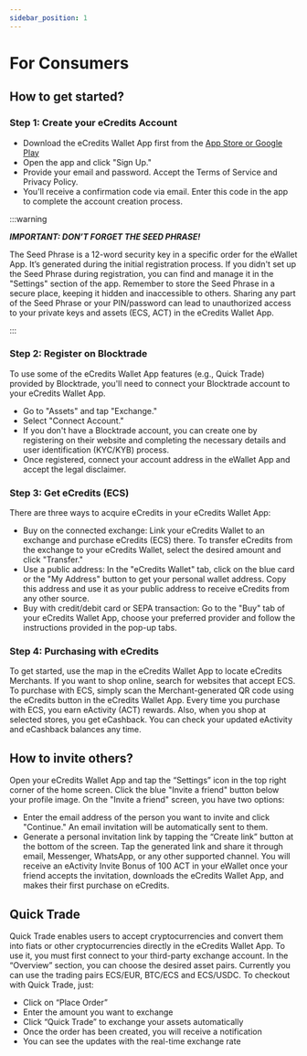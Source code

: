 ```yaml
---
sidebar_position: 1
---
```


# For Consumers

## How to get started?

### Step 1: Create your eCredits Account

- Download the eCredits Wallet App first from the [App Store or Google Play](https://link.ecredits.com/app/install)
- Open the app and click "Sign Up."
- Provide your email and password. Accept the Terms of Service and Privacy Policy.
- You'll receive a confirmation code via email. Enter this code in the app to complete the account creation process.

:::warning

**_IMPORTANT: DON’T FORGET THE SEED PHRASE!_**

The Seed Phrase is a 12-word security key in a specific order for the eWallet App. It’s generated during the initial registration process. If you didn't set up the Seed Phrase during registration, you can find and manage it in the "Settings" section of the app. Remember to store the Seed Phrase in a secure place, keeping it hidden and inaccessible to others. Sharing any part of the Seed Phrase or your PIN/password can lead to unauthorized access to your private keys and assets (ECS, ACT) in the eCredits Wallet App.

:::

### Step 2: Register on Blocktrade

To use some of the eCredits Wallet App features (e.g., Quick Trade) provided by Blocktrade, you'll need to connect your Blocktrade account to your eCredits Wallet App.

- Go to "Assets" and tap "Exchange."
- Select "Connect Account."
- If you don't have a Blocktrade account, you can create one by registering on their website and completing the necessary details and user identification (KYC/KYB) process.
- Once registered, connect your account address in the eWallet App and accept the legal disclaimer.

### Step 3: Get eCredits (ECS)

There are three ways to acquire eCredits in your eCredits Wallet App:

- Buy on the connected exchange: Link your eCredits Wallet to an exchange and purchase eCredits (ECS) there. To transfer eCredits from the exchange to your eCredits Wallet, select the desired amount and click "Transfer."
- Use a public address: In the "eCredits Wallet" tab, click on the blue card or the "My Address" button to get your personal wallet address. Copy this address and use it as your public address to receive eCredits from any other source.
- Buy with credit/debit card or SEPA transaction: Go to the "Buy" tab of your eCredits Wallet App, choose your preferred provider and follow the instructions provided in the pop-up tabs.

### Step 4: Purchasing with eCredits

To get started, use the map in the eCredits Wallet App to locate eCredits Merchants. If you want to shop online, search for websites that accept ECS.
To purchase with ECS, simply scan the Merchant-generated QR code using the eCredits button in the eCredits Wallet App.
Every time you purchase with ECS, you earn eActivity (ACT) rewards. Also, when you shop at selected stores, you get eCashback. You can check your updated eActivity and eCashback balances any time.

## How to invite others?

Open your eCredits Wallet App and tap the “Settings” icon in the top right corner of the home screen.
Click the blue "Invite a friend" button below your profile image.
On the "Invite a friend" screen, you have two options:

- Enter the email address of the person you want to invite and click "Continue." An email invitation will be automatically sent to them.
- Generate a personal invitation link by tapping the “Create link” button at the bottom of the screen. Tap the generated link and share it through email, Messenger, WhatsApp, or any other supported channel.
  You will receive an eActivity Invite Bonus of 100 ACT in your eWallet once your friend accepts the invitation, downloads the eCredits Wallet App, and makes their first purchase on eCredits.

## Quick Trade

Quick Trade enables users to accept cryptocurrencies and convert them into fiats or other cryptocurrencies directly in the eCredits Wallet App. To use it, you must first connect to your third-party exchange account.
In the “Overview” section, you can choose the desired asset pairs. Currently you can use the trading pairs ECS/EUR, BTC/ECS and ECS/USDC.
To checkout with Quick Trade, just:

- Click on “Place Order”
- Enter the amount you want to exchange
- Click “Quick Trade” to exchange your assets automatically
- Once the order has been created, you will receive a notification
- You can see the updates with the real-time exchange rate
